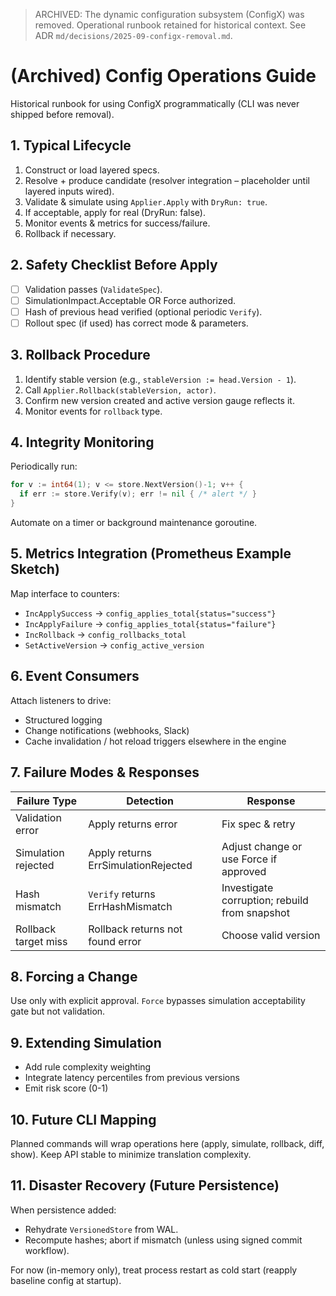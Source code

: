 > ARCHIVED: The dynamic configuration subsystem (ConfigX) was removed. Operational runbook retained for historical context. See ADR `md/decisions/2025-09-configx-removal.md`.

# (Archived) Config Operations Guide

Historical runbook for using ConfigX programmatically (CLI was never shipped before removal).

## 1. Typical Lifecycle

1. Construct or load layered specs.
2. Resolve + produce candidate (resolver integration – placeholder until layered inputs wired).
3. Validate & simulate using `Applier.Apply` with `DryRun: true`.
4. If acceptable, apply for real (DryRun: false).
5. Monitor events & metrics for success/failure.
6. Rollback if necessary.

## 2. Safety Checklist Before Apply

- [ ] Validation passes (`ValidateSpec`).
- [ ] SimulationImpact.Acceptable OR Force authorized.
- [ ] Hash of previous head verified (optional periodic `Verify`).
- [ ] Rollout spec (if used) has correct mode & parameters.

## 3. Rollback Procedure

1. Identify stable version (e.g., `stableVersion := head.Version - 1`).
2. Call `Applier.Rollback(stableVersion, actor)`.
3. Confirm new version created and active version gauge reflects it.
4. Monitor events for `rollback` type.

## 4. Integrity Monitoring

Periodically run:

```go
for v := int64(1); v <= store.NextVersion()-1; v++ {
  if err := store.Verify(v); err != nil { /* alert */ }
}
```

Automate on a timer or background maintenance goroutine.

## 5. Metrics Integration (Prometheus Example Sketch)

Map interface to counters:

- `IncApplySuccess` -> `config_applies_total{status="success"}`
- `IncApplyFailure` -> `config_applies_total{status="failure"}`
- `IncRollback` -> `config_rollbacks_total`
- `SetActiveVersion` -> `config_active_version`

## 6. Event Consumers

Attach listeners to drive:

- Structured logging
- Change notifications (webhooks, Slack)
- Cache invalidation / hot reload triggers elsewhere in the engine

## 7. Failure Modes & Responses

| Failure Type         | Detection                           | Response                                      |
| -------------------- | ----------------------------------- | --------------------------------------------- |
| Validation error     | Apply returns error                 | Fix spec & retry                              |
| Simulation rejected  | Apply returns ErrSimulationRejected | Adjust change or use Force if approved        |
| Hash mismatch        | `Verify` returns ErrHashMismatch    | Investigate corruption; rebuild from snapshot |
| Rollback target miss | Rollback returns not found error    | Choose valid version                          |

## 8. Forcing a Change

Use only with explicit approval. `Force` bypasses simulation acceptability gate but not validation.

## 9. Extending Simulation

- Add rule complexity weighting
- Integrate latency percentiles from previous versions
- Emit risk score (0-1)

## 10. Future CLI Mapping

Planned commands will wrap operations here (apply, simulate, rollback, diff, show). Keep API stable to minimize translation complexity.

## 11. Disaster Recovery (Future Persistence)

When persistence added:

- Rehydrate `VersionedStore` from WAL.
- Recompute hashes; abort if mismatch (unless using signed commit workflow).

For now (in-memory only), treat process restart as cold start (reapply baseline config at startup).
